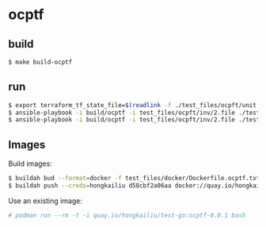 # ocptf

## build

```bash
$ make build-ocptf

```

## run

```bash
$ export terraform_tf_state_file=$(readlink -f ./test_files/ocpft/unit.test.files/terraform.tfstate.json) 
$ ansible-playbook -i build/ocptf -i test_files/ocpft/inv/2.file ./test_files/ocpft/playbook/test.yaml
$ ansible-playbook -i build/ocptf -i test_files/ocpft/inv/2.file ./test_files/ocpft/playbook/test.yaml --list-hosts

```

## Images

Build images:

```bash
$ buildah bud --format=docker -f test_files/docker/Dockerfile.ocptf.txt -t quay.io/hongkailiu/test-go:ocptf-0.0.1 .
$ buildah push --creds=hongkailiu d58cbf2a06aa docker://quay.io/hongkailiu/test-go:ocptf-0.0.1

```

Use an existing image:

```bash
# podman run --rm -t -i quay.io/hongkailiu/test-go:ocptf-0.0.1 bash 

```